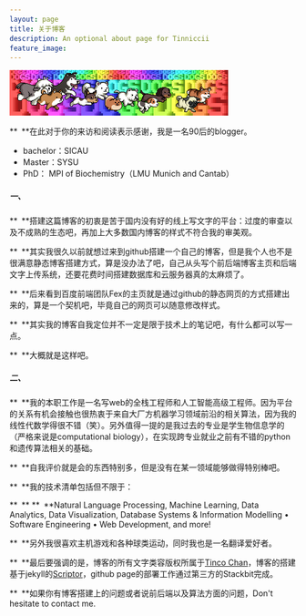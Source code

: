 ```yaml
---
layout: page
title: 关于博客
description: An optional about page for Tinniccii
feature_image: 
---
```


<img src="/about.gif" alt="about" style="margin: 0 auto"/>



** **在此对于你的来访和阅读表示感谢，我是一名90后的blogger。

- bachelor：SICAU
- Master：SYSU
- PhD： MPI of Biochemistry（LMU Munich and Cantab）

##### 一、

** **搭建这篇博客的初衷是苦于国内没有好的线上写文字的平台：过度的审查以及不成熟的生态吧，再加上大多数国内博客的样式不符合我的审美观。

** **其实我很久以前就想过来到github搭建一个自己的博客，但是我个人也不是很满意静态博客搭建方式，算是没办法了吧，自己从头写个前后端博客主页和后端文字上传系统，还要花费时间搭建数据库和云服务器真的太麻烦了。

** **后来看到百度前端团队Fex的主页就是通过github的静态网页的方式搭建出来的，算是一个契机吧，毕竟自己的网页可以随意修改样式。

** **其实我的博客自我定位并不一定是限于技术上的笔记吧，有什么都可以写一点。

** **大概就是这样吧。

##### 二、

** **我的本职工作是一名写web的全栈工程师和人工智能高级工程师。因为平台的关系有机会接触也很热衷于来自大厂方机器学习领域前沿的相关算法，因为我的线性代数学得很不错（笑）。另外值得一提的是我过去的专业是学生物信息学的（严格来说是computational biology），在实现跨专业就业之前有不错的python和遗传算法相关的基础。

** **自我评价就是会的东西特别多，但是没有在某一领域能够做得特别棒吧。

** **我的技术清单包括但不限于：

** ** ** **Natural Language Processing, Machine Learning, Data Analytics, Data Visualization, Database Systems & Information Modelling • Software Engineering • Web Development, and more!

** **另外我很喜欢主机游戏和各种球类运动，同时我也是一名翻译爱好者。

** **最后要强调的是，博客的所有文字类容版权所属于[Tinco Chan](https://douban.com/tincochan)，博客的搭建基于jekyll的[Scriptor](https://jekyllthemes.io/theme/scriptor)，github page的部署工作通过第三方的Stackbit完成。

** **如果你有博客搭建上的问题或者说前后端以及算法方面的问题，Don't hesitate to contact me.